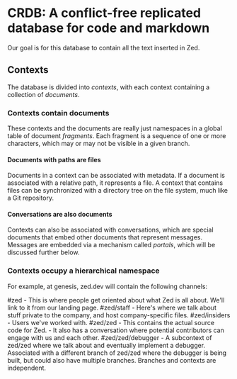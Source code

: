 # CRDB: A conflict-free replicated database for code and markdown

Our goal is for this database to contain all the text inserted in Zed.

## Contexts

The database is divided into *contexts*, with each context containing a collection of *documents*.

### Contexts contain documents

These contexts and the documents are really just namespaces in a global table of document *fragments*. Each fragment is a sequence of one or more characters, which may or may not be visible in a given branch.

#### Documents with paths are files

Documents in a context can be associated with metadata. If a document is associated with a relative path, it represents a file. A context that contains files can be synchronized with a directory tree on the file system, much like a Git repository.

#### Conversations are also documents

Contexts can also be associated with conversations, which are special documents that embed other documents that represent messages. Messages are embedded via a mechanism called *portals*, which will be discussed further below.

### Contexts occupy a hierarchical namespace

For example, at genesis, zed.dev will contain the following channels:

#zed
    - This is where people get oriented about what Zed is all about. We'll link to it from our landing page.
#zed/staff
    - Here's where we talk about stuff private to the company, and host company-specific files.
#zed/insiders
    - Users we've worked with.
#zed/zed
    - This contains the actual source code for Zed.
    - It also has a conversation where potential contributors can engage with us and each other.
#zed/zed/debugger
    - A subcontext of zed/zed where we talk about and eventually implement a debugger. Associated with a different branch of zed/zed where the debugger is being built, but could also have multiple branches. Branches and contexts are independent.

